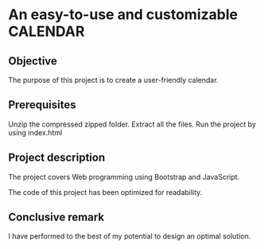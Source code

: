 # An easy-to-use and customizable CALENDAR
 
 ## Objective
 The purpose of this project is to create a user-friendly calendar.
  
## Prerequisites
 Unzip the compressed zipped folder. Extract all the files. 
 Run the project by using index.html

## Project description
 The project covers Web programming using Bootstrap and JavaScript.
 
 The code of this project has been optimized for readability.
 
 ## Conclusive remark
 I have performed to the best of my potential to design an optimal solution.

